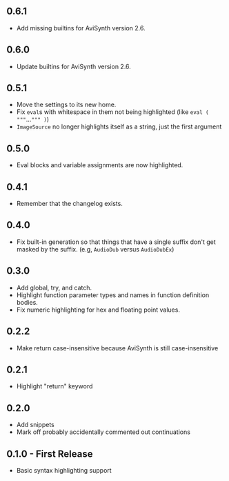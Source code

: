 ## 0.6.1
* Add missing builtins for AviSynth version 2.6.

## 0.6.0
* Update builtins for AviSynth version 2.6.

## 0.5.1
* Move the settings to its new home.
* Fix `eval`s with whitespace in them not being highlighted (like `eval ( """`...`""" )`)
* `ImageSource` no longer highlights itself as a string, just the first argument

## 0.5.0
* Eval blocks and variable assignments are now highlighted.

## 0.4.1
* Remember that the changelog exists.

## 0.4.0
* Fix built-in generation so that things that have a single suffix don't get masked by the suffix. (e.g, `AudioDub` versus `AudioDubEx`)

## 0.3.0
* Add global, try, and catch.
* Highlight function parameter types and names in function definition bodies.
* Fix numeric highlighting for hex and floating point values.

## 0.2.2
* Make return case-insensitive because AviSynth is still case-insensitive

## 0.2.1
* Highlight "return" keyword

## 0.2.0
* Add snippets
* Mark off probably accidentally commented out continuations

## 0.1.0 - First Release
* Basic syntax highlighting support
